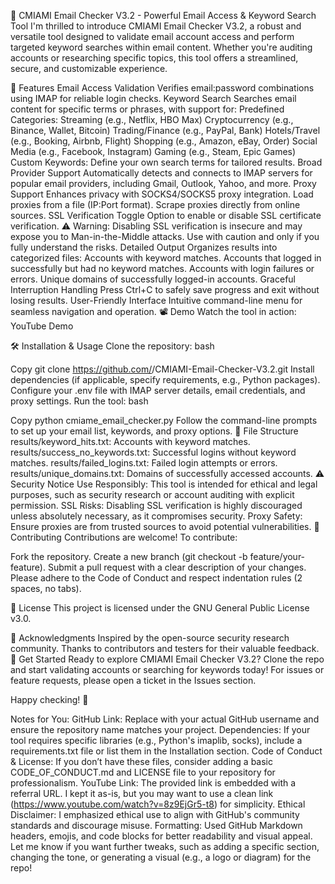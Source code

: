📧 CMIAMI Email Checker V3.2 - Powerful Email Access & Keyword Search Tool
I'm thrilled to introduce CMIAMI Email Checker V3.2, a robust and versatile tool designed to validate email account access and perform targeted keyword searches within email content. Whether you're auditing accounts or researching specific topics, this tool offers a streamlined, secure, and customizable experience.

🚀 Features
Email Access Validation
Verifies email:password combinations using IMAP for reliable login checks.
Keyword Search
Searches email content for specific terms or phrases, with support for:
Predefined Categories:
Streaming (e.g., Netflix, HBO Max)
Cryptocurrency (e.g., Binance, Wallet, Bitcoin)
Trading/Finance (e.g., PayPal, Bank)
Hotels/Travel (e.g., Booking, Airbnb, Flight)
Shopping (e.g., Amazon, eBay, Order)
Social Media (e.g., Facebook, Instagram)
Gaming (e.g., Steam, Epic Games)
Custom Keywords: Define your own search terms for tailored results.
Broad Provider Support
Automatically detects and connects to IMAP servers for popular email providers, including Gmail, Outlook, Yahoo, and more.
Proxy Support
Enhances privacy with SOCKS4/SOCKS5 proxy integration.
Load proxies from a file (IP:Port format).
Scrape proxies directly from online sources.
SSL Verification Toggle
Option to enable or disable SSL certificate verification.
⚠️ Warning: Disabling SSL verification is insecure and may expose you to Man-in-the-Middle attacks. Use with caution and only if you fully understand the risks.
Detailed Output
Organizes results into categorized files:
Accounts with keyword matches.
Accounts that logged in successfully but had no keyword matches.
Accounts with login failures or errors.
Unique domains of successfully logged-in accounts.
Graceful Interruption Handling
Press Ctrl+C to safely save progress and exit without losing results.
User-Friendly Interface
Intuitive command-line menu for seamless navigation and operation.
📽️ Demo
Watch the tool in action: YouTube Demo

🛠️ Installation & Usage
Clone the repository:
bash

Copy
git clone https://github.com/<your-username>/CMIAMI-Email-Checker-V3.2.git
Install dependencies (if applicable, specify requirements, e.g., Python packages).
Configure your .env file with IMAP server details, email credentials, and proxy settings.
Run the tool:
bash

Copy
python cmiame_email_checker.py
Follow the command-line prompts to set up your email list, keywords, and proxy options.
📂 File Structure
results/keyword_hits.txt: Accounts with keyword matches.
results/success_no_keywords.txt: Successful logins without keyword matches.
results/failed_logins.txt: Failed login attempts or errors.
results/unique_domains.txt: Domains of successfully accessed accounts.
⚠️ Security Notice
Use Responsibly: This tool is intended for ethical and legal purposes, such as security research or account auditing with explicit permission.
SSL Risks: Disabling SSL verification is highly discouraged unless absolutely necessary, as it compromises security.
Proxy Safety: Ensure proxies are from trusted sources to avoid potential vulnerabilities.
🤝 Contributing
Contributions are welcome! To contribute:

Fork the repository.
Create a new branch (git checkout -b feature/your-feature).
Submit a pull request with a clear description of your changes.
Please adhere to the Code of Conduct and respect indentation rules (2 spaces, no tabs).

📜 License
This project is licensed under the GNU General Public License v3.0.

🌟 Acknowledgments
Inspired by the open-source security research community.
Thanks to contributors and testers for their valuable feedback.
🔗 Get Started
Ready to explore CMIAMI Email Checker V3.2? Clone the repo and start validating accounts or searching for keywords today! For issues or feature requests, please open a ticket in the Issues section.

Happy checking! 🚀

Notes for You:
GitHub Link: Replace <your-username> with your actual GitHub username and ensure the repository name matches your project.
Dependencies: If your tool requires specific libraries (e.g., Python's imaplib, socks), include a requirements.txt file or list them in the Installation section.
Code of Conduct & License: If you don’t have these files, consider adding a basic CODE_OF_CONDUCT.md and LICENSE file to your repository for professionalism.
YouTube Link: The provided link is embedded with a referral URL. I kept it as-is, but you may want to use a clean link (https://www.youtube.com/watch?v=8z9EjGr5-t8) for simplicity.
Ethical Disclaimer: I emphasized ethical use to align with GitHub's community standards and discourage misuse.
Formatting: Used GitHub Markdown headers, emojis, and code blocks for better readability and visual appeal.
Let me know if you want further tweaks, such as adding a specific section, changing the tone, or generating a visual (e.g., a logo or diagram) for the repo!
